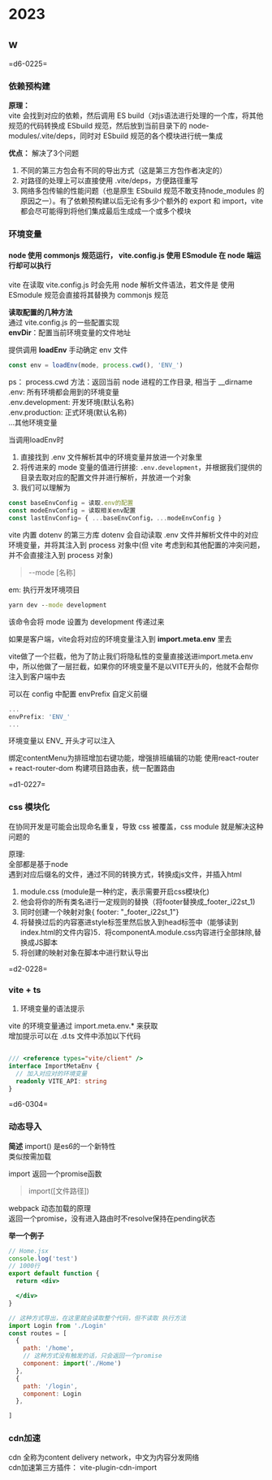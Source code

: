# 2023

## w

=d6-0225=

### 依赖预构建

**原理：**  
vite 会找到对应的依赖，然后调用 ES build（对js语法进行处理的一个库，将其他规范的代码转换成 ESbuild 规范，然后放到当前目录下的 node-modules/.vite/deps，同时对 ESbuild 规范的各个模块进行统一集成

**优点：**
解决了3个问题

1. 不同的第三方包会有不同的导出方式（这是第三方包作者决定的）
2. 对路径的处理上可以直接使用 .vite/deps，方便路径重写
3. 网络多包传输的性能问题（也是原生 ESbuild 规范不敢支持node_modules 的原因之一）。有了依赖预构建以后无论有多少个额外的 export 和 import，vite 都会尽可能得到将他们集成最后生成成一个或多个模块

### 环境变量

#### node 使用 commonjs 规范运行， vite.config.js 使用 ESmodule 在 node 端运行却可以执行  

vite 在读取 vite.config.js 时会先用 node 解析文件语法，若文件是 使用 ESmodule 规范会直接将其替换为 commonjs 规范

**读取配置的几种方法**  
通过 vite.config.js 的一些配置实现  
**envDir**：配置当前环境变量的文件地址

提供调用 **loadEnv** 手动确定 env 文件  

```js
const env = loadEnv(mode, process.cwd(), 'ENV_')
```

ps： process.cwd 方法：返回当前 node 进程的工作目录, 相当于 __dirname  
.env: 所有环境都会用到的环境变量  
.env.development: 开发环境(默认名称)  
.env.production: 正式环境(默认名称)  
...其他环境变量

当调用loadEnv时  

1. 直接找到 .env 文件解析其中的环境变量并放进一个对象里  
2. 将传进来的 mode 变量的值进行拼接: ```.env.development```，并根据我们提供的目录去取对应的配置文件并进行解析，并放进一个对象  
3. 我们可以理解为

```js
const baseEnvConfig = 读取.env的配置
const modeEnvConfig = 读取相关env配置
const lastEnvConfig= { ...baseEnvConfig，...modeEnvConfig }
```

vite 内置 dotenv 的第三方库
dotenv 会自动读取 .env 文件并解析文件中的对应环境变量，并将其注入到 process 对象中(但 vite 考虑到和其他配置的冲突问题，并不会直接注入到 process 对象)  

> --mode [名称]

em: 执行开发环境项目

```cmd
yarn dev --mode development  
```

该命令会将 mode 设置为 development 传递过来

如果是客户端，vite会将对应的环境变量注入到 **import.meta.env** 里去

vite做了一个拦截，他为了防止我们将隐私性的变量直接送进import.meta.env中，所以他做了一层拦截，如果你的环境变量不是以VITE开头的，他就不会帮你注入到客户端中去

可以在 config 中配置 envPrefix 自定义前缀  

```js
...
envPrefix: 'ENV_'
...
```

环境变量以 ENV_ 开头才可以注入

绑定contentMenu为排班增加右键功能，增强排班编辑的功能
使用react-router + react-router-dom 构建项目路由表，统一配置路由

=d1-0227=

### css 模块化

在协同开发是可能会出现命名重复，导致 css 被覆盖，css module 就是解决这种问题的

原理:  
全部都是基于node  
遇到对应后缀名的文件，通过不同的转换方式，转换成js文件，并插入html

1. module.css (module是一种约定，表示需要开启css模块化)  
2. 他会将你的所有类名进行一定规则的替换（将footer替换成_footer_i22st_1)
3. 同时创建一个映射对象{ footer: "_footer_i22st_1"}
4. 将替换过后的内容塞进style标签里然后放入到head标签中（能够读到index.html的文件内容)5．将componentA.module.css内容进行全部抹除,替换成JS脚本
5. 将创建的映射对象在脚本中进行默认导出

=d2-0228=

### vite + ts

1. 环境变量的语法提示

vite 的环境变量通过 import.meta.env.* 来获取  
增加提示可以在 .d.ts 文件中添加以下代码

```ts

/// <reference types="vite/client" />
interface ImportMetaEnv {
  // 加入对应对的环境变量
  readonly VITE_API: string
}
```

=d6-0304=

### 动态导入

**简述**
import() 是es6的一个新特性  
类似按需加载

import 返回一个promise函数
> import([文件路径])

webpack 动态加载的原理  
返回一个promise，没有进入路由时不resolve保持在pending状态

**举一个例子**

```jsx
// Home.jsx
console.log('test')
// 1000行
export default function {
  return <div>

  </div>
}
```

```jsx
// 这种方式导出，在这里就会读取整个代码，但不读取 执行方法
import Login from './Login'
const routes = [
  {
    path: '/home',
    // 这种方式没有触发的话，只会返回一个promise
    component: import('./Home')
  },
  {
    path: '/login',
    component: Login
  },

]
```

### cdn加速

cdn 全称为content delivery network，中文为内容分发网络  
cdn加速第三方插件： vite-plugin-cdn-import

